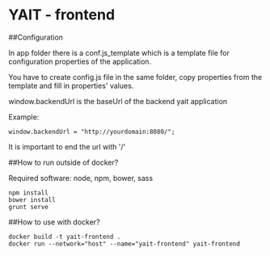 # YAIT - frontend

##Configuration

In app folder there is a conf.js_template which is a template file for configuration properties
of the application.

You have to create config.js file in the same folder, copy properties from the template
and fill in properties' values.

window.backendUrl is the baseUrl of the backend yait application

Example:

```
window.backendUrl = "http://yourdomain:8080/";

```

It is important to end the url with '/'


##How to run outside of docker?

Required software: node, npm, bower, sass

```
npm install
bower install
grunt serve
```

##How to use with docker?

```
docker build -t yait-frontend .
docker run --network="host" --name="yait-frontend" yait-frontend 

```


